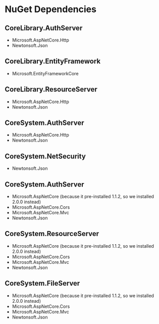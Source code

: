 ﻿# NuGet Dependencies

## CoreLibrary.AuthServer
* Microsoft.AspNetCore.Http
* Newtonsoft.Json

## CoreLibrary.EntityFramework
* Microsoft.EntityFrameworkCore

## CoreLibrary.ResourceServer
* Microsoft.AspNetCore.Http
* Newtonsoft.Json

## CoreSystem.AuthServer
* Microsoft.AspNetCore.Http
* Newtonsoft.Json

## CoreSystem.NetSecurity
* Newtonsoft.Json

## CoreSystem.AuthServer
* Microsoft.AspNetCore (because it pre-installed 1.1.2, so we installed 2.0.0 instead)
* Microsoft.AspNetCore.Cors
* Microsoft.AspNetCore.Mvc
* Newtonsoft.Json

## CoreSystem.ResourceServer
* Microsoft.AspNetCore (because it pre-installed 1.1.2, so we installed 2.0.0 instead)
* Microsoft.AspNetCore.Cors
* Microsoft.AspNetCore.Mvc
* Newtonsoft.Json

## CoreSystem.FileServer
* Microsoft.AspNetCore (because it pre-installed 1.1.2, so we installed 2.0.0 instead)
* Microsoft.AspNetCore.Cors
* Microsoft.AspNetCore.Mvc
* Newtonsoft.Json


